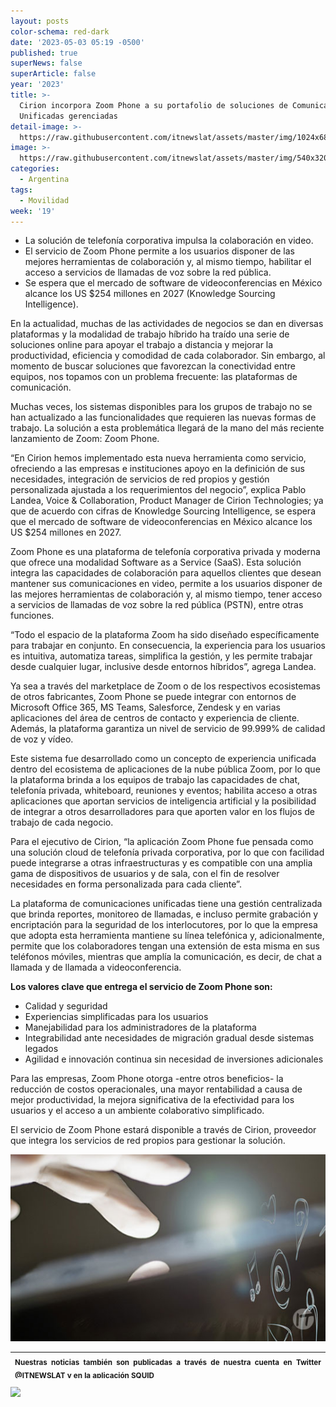 ```yaml
---
layout: posts
color-schema: red-dark
date: '2023-05-03 05:19 -0500'
published: true
superNews: false
superArticle: false
year: '2023'
title: >-
  Cirion incorpora Zoom Phone a su portafolio de soluciones de Comunicaciones
  Unificadas gerenciadas
detail-image: >-
  https://raw.githubusercontent.com/itnewslat/assets/master/img/1024x680/SMS-Phone-g.jpg
image: >-
  https://raw.githubusercontent.com/itnewslat/assets/master/img/540x320/SMS-Phone-p.jpg
categories:
  - Argentina
tags:
  - Movilidad
week: '19'
---
```

- La solución de telefonía corporativa impulsa la colaboración en video.
- El servicio de Zoom Phone permite a los usuarios disponer de las mejores herramientas de colaboración y, al mismo tiempo, habilitar el acceso a servicios de llamadas de voz sobre la red pública.
- Se espera que el mercado de software de videoconferencias en México alcance los US $254 millones en 2027 (Knowledge Sourcing Intelligence).

En la actualidad, muchas de las actividades de negocios se dan en diversas plataformas y la modalidad de trabajo híbrido ha traído una serie de soluciones online para apoyar el trabajo a distancia y mejorar la productividad, eficiencia y comodidad de cada colaborador. Sin embargo, al momento de buscar soluciones que favorezcan la conectividad entre equipos, nos topamos con un problema frecuente: las plataformas de comunicación.

Muchas veces, los sistemas disponibles para los grupos de trabajo no se han actualizado a las funcionalidades que requieren las nuevas formas de trabajo. La solución a esta problemática llegará de la mano del más reciente lanzamiento de Zoom: Zoom Phone.

“En Cirion hemos implementado esta nueva herramienta como servicio, ofreciendo a las empresas e instituciones apoyo en la definición de sus necesidades, integración de servicios de red propios y gestión personalizada ajustada a los requerimientos del negocio”, explica Pablo Landea, Voice & Collaboration, Product Manager de Cirion Technologies; ya que de acuerdo con cifras de Knowledge Sourcing Intelligence, se espera que el mercado de software de videoconferencias en México alcance los US $254 millones en 2027.

Zoom Phone es una plataforma de telefonía corporativa privada y moderna que ofrece una modalidad Software as a Service (SaaS). Esta solución integra las capacidades de colaboración para aquellos clientes que desean mantener sus comunicaciones en video, permite a los usuarios disponer de las mejores herramientas de colaboración y, al mismo tiempo, tener acceso a servicios de llamadas de voz sobre la red pública (PSTN), entre otras funciones.

“Todo el espacio de la plataforma Zoom ha sido diseñado específicamente para trabajar en conjunto. En consecuencia, la experiencia para los usuarios es intuitiva, automatiza tareas, simplifica la gestión, y les permite trabajar desde cualquier lugar, inclusive desde entornos híbridos”, agrega Landea.

Ya sea a través del marketplace de Zoom o de los respectivos ecosistemas de otros fabricantes, Zoom Phone se puede integrar con entornos de Microsoft Office 365, MS Teams, Salesforce, Zendesk y en varias aplicaciones del área de centros de contacto y experiencia de cliente. Además, la plataforma garantiza un nivel de servicio de 99.999% de calidad de voz y vídeo.

Este sistema fue desarrollado como un concepto de experiencia unificada dentro del ecosistema de aplicaciones de la nube pública Zoom, por lo que la plataforma brinda a los equipos de trabajo las capacidades de chat, telefonía privada, whiteboard, reuniones y eventos; habilita acceso a otras aplicaciones que aportan servicios de inteligencia artificial y la posibilidad de integrar a otros desarrolladores para que aporten valor en los flujos de trabajo de cada negocio. 

Para el ejecutivo de Cirion, “la aplicación Zoom Phone fue pensada como una solución cloud de telefonía privada corporativa, por lo que con facilidad puede integrarse a otras infraestructuras y es compatible con una amplia gama de dispositivos de usuarios y de sala, con el fin de resolver necesidades en forma personalizada para cada cliente”.

La plataforma de comunicaciones unificadas tiene una gestión centralizada que brinda reportes, monitoreo de llamadas, e incluso permite grabación y encriptación para la seguridad de los interlocutores, por lo que la empresa que adopta esta herramienta mantiene su línea telefónica y, adicionalmente, permite que los colaboradores tengan una extensión de esta misma en sus teléfonos móviles, mientras que amplía la comunicación, es decir, de chat a llamada y de llamada a videoconferencia.

**Los valores clave que entrega el servicio de Zoom Phone son:**

- Calidad y seguridad
- Experiencias simplificadas para los usuarios
- Manejabilidad para los administradores de la plataforma
- Integrabilidad ante necesidades de migración gradual desde sistemas legados
- Agilidad e innovación continua sin necesidad de inversiones adicionales

Para las empresas, Zoom Phone otorga -entre otros beneficios- la reducción de costos operacionales, una mayor rentabilidad a causa de mejor productividad, la mejora significativa de la efectividad para los usuarios y el acceso a un ambiente colaborativo simplificado.

El servicio de Zoom Phone estará disponible a través de Cirion, proveedor que integra los servicios de red propios para gestionar la solución.

![](https://raw.githubusercontent.com/itnewslat/assets/master/img/540x320/SMS-Phone-p.jpg)

<table style="height: 42px;" width="569">
<tbody>
<tr>
<td style="text-align: justify;"><sub><strong>Nuestras noticias también son publicadas a través de nuestra cuenta en Twitter <a href="https://twitter.com/itnewslat?lang=es">@ITNEWSLAT</a> y en la aplicación <a href="https://squidapp.co/en/">SQUID</a></strong></sub></td>
</tr>
</tbody>
</table>
<img src="https://tracker.metricool.com/c3po.jpg?hash=56f88a41e39ab42c063cc51676587a04"/>